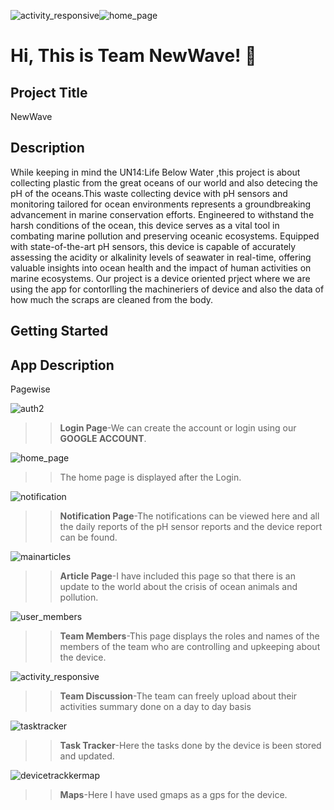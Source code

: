 ![activity_responsive](https://github.com/shinecoco7/newwave/assets/157390879/fd8a286d-1a12-476a-907e-ac6f3a8f0b76)![home_page](https://github.com/shinecoco7/newwave/assets/157390879/0f2f53da-631c-437b-af39-7ec2016434c0)

# Hi, This is Team NewWave! 👋


## Project Title


NewWave
## Description

While keeping in mind the UN14:Life Below Water
,this project is about collecting plastic from the great oceans of our world and also detecing the pH of the oceans.This waste collecting device with pH sensors and monitoring tailored for ocean environments represents a groundbreaking advancement in marine conservation efforts. Engineered to withstand the harsh conditions of the ocean, this device serves as a vital tool in combating marine pollution and preserving oceanic ecosystems. Equipped with state-of-the-art pH sensors, this device is capable of accurately assessing the acidity or alkalinity levels of seawater in real-time, offering valuable insights into ocean health and the impact of human activities on marine ecosystems.
Our project is a device oriented prject where we are using the app for contorlling the machineriers of device and also the data of how much the scraps are cleaned from the body. 
## Getting Started


## App Description 

Pagewise

![auth2](https://github.com/shinecoco7/newwave/assets/157390879/1c2bb5bb-7978-4d05-af46-747dd202080b)
>>**Login Page**-We can create the account or login using our **GOOGLE ACCOUNT**.

![home_page](https://github.com/shinecoco7/newwave/assets/157390879/5a812514-6faa-4090-b5fb-558c06277f59)
>>The home page is displayed after the Login.

![notification](https://github.com/shinecoco7/newwave/assets/157390879/e4e138e8-f8c8-4492-9530-761e513626d2)
>>**Notification Page**-The notifications can be viewed here and all the daily reports of the pH sensor reports and the device report can be found.

![mainarticles](https://github.com/shinecoco7/newwave/assets/157390879/f7e9639c-dc1a-496e-b646-a50e93d716ac)
>>**Article Page**-I have included this page so that there is an update to the world about the crisis of ocean animals and pollution.

![user_members](https://github.com/shinecoco7/newwave/assets/157390879/ad81451d-6abe-463e-8d29-51cd9846c33b)
>>**Team Members**-This page displays the roles and names of the members of the team who are controlling and upkeeping about the device.

![activity_responsive](https://github.com/shinecoco7/newwave/assets/157390879/b02d044a-be11-441b-96e1-65e8a7dc873f)
>>**Team Discussion**-The team can freely upload about their activities summary done on a day to day basis 

![tasktracker](https://github.com/shinecoco7/newwave/assets/157390879/d6c10581-2266-4ae0-b760-14320bcade77)
>>**Task Tracker**-Here the tasks done by the device is been stored and updated.

![devicetrackkermap](https://github.com/shinecoco7/newwave/assets/157390879/d05b3e81-a4fa-4425-a6cc-00981ce98b48)
>>**Maps**-Here I have used gmaps as a gps for the device.



